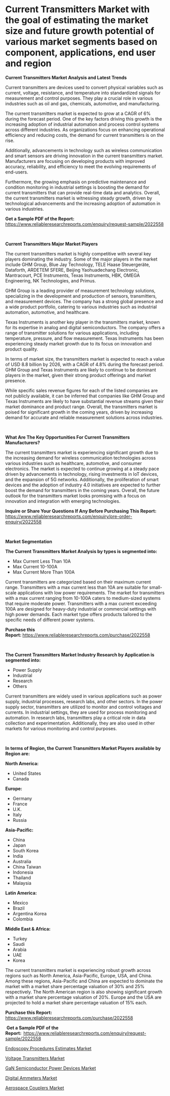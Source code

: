 <p><h1>Current Transmitters Market with the goal of estimating the market size and future growth potential of various market segments based on component, applications, end user and region</h1></p><p><strong>Current Transmitters Market Analysis and Latest Trends</strong></p>
<p><p>Current transmitters are devices used to convert physical variables such as current, voltage, resistance, and temperature into standardized signals for measurement and control purposes. They play a crucial role in various industries such as oil and gas, chemicals, automotive, and manufacturing.</p><p>The current transmitters market is expected to grow at a CAGR of 6% during the forecast period. One of the key factors driving this growth is the increasing adoption of industrial automation and process control systems across different industries. As organizations focus on enhancing operational efficiency and reducing costs, the demand for current transmitters is on the rise.</p><p>Additionally, advancements in technology such as wireless communication and smart sensors are driving innovation in the current transmitters market. Manufacturers are focusing on developing products with improved accuracy, reliability, and efficiency to meet the evolving requirements of end-users.</p><p>Furthermore, the growing emphasis on predictive maintenance and condition monitoring in industrial settings is boosting the demand for current transmitters that can provide real-time data and analytics. Overall, the current transmitters market is witnessing steady growth, driven by technological advancements and the increasing adoption of automation in various industries.</p></p>
<p><strong>Get a Sample PDF of the Report:&nbsp;</strong> <a href="https://www.reliableresearchreports.com/enquiry/request-sample/2022558">https://www.reliableresearchreports.com/enquiry/request-sample/2022558</a></p>
<p>&nbsp;</p>
<p><strong>Current Transmitters Major Market Players</strong></p>
<p><p>The current transmitters market is highly competitive with several key players dominating the industry. Some of the major players in the market include GHM Group, Blue Jay Technology, TELE Haase Steuergeräte, Dataforth, ARDETEM SFERE, Beijing Yaohuadechang Electronic, Mantracourt, PCE Instruments, Texas Instruments, HBK, OMEGA Engineering, NK Technologies, and Primus.</p><p>GHM Group is a leading provider of measurement technology solutions, specializing in the development and production of sensors, transmitters, and measurement devices. The company has a strong global presence and a wide product portfolio, catering to various industries such as industrial automation, automotive, and healthcare.</p><p>Texas Instruments is another key player in the transmitters market, known for its expertise in analog and digital semiconductors. The company offers a range of transmitter solutions for various applications, including temperature, pressure, and flow measurement. Texas Instruments has been experiencing steady market growth due to its focus on innovation and product quality.</p><p>In terms of market size, the transmitters market is expected to reach a value of USD 8.8 billion by 2026, with a CAGR of 4.8% during the forecast period. GHM Group and Texas Instruments are likely to continue to be dominant players in the market, given their strong product offerings and market presence.</p><p>While specific sales revenue figures for each of the listed companies are not publicly available, it can be inferred that companies like GHM Group and Texas Instruments are likely to have substantial revenue streams given their market dominance and product range. Overall, the transmitters market is poised for significant growth in the coming years, driven by increasing demand for accurate and reliable measurement solutions across industries.</p></p>
<p>&nbsp;</p>
<p><strong>What Are The Key Opportunities For Current Transmitters Manufacturers?</strong></p>
<p><p>The current transmitters market is experiencing significant growth due to the increasing demand for wireless communication technologies across various industries such as healthcare, automotive, and consumer electronics. The market is expected to continue growing at a steady pace driven by advancements in technology, rising investments in IoT devices, and the expansion of 5G networks. Additionally, the proliferation of smart devices and the adoption of industry 4.0 initiatives are expected to further boost the demand for transmitters in the coming years. Overall, the future outlook for the transmitters market looks promising with a focus on innovation and integration with emerging technologies.</p></p>
<p><strong>Inquire or Share Your Questions If Any Before Purchasing This Report:</strong> <a href="https://www.reliableresearchreports.com/enquiry/pre-order-enquiry/2022558">https://www.reliableresearchreports.com/enquiry/pre-order-enquiry/2022558</a></p>
<p>&nbsp;</p>
<p><strong>Market Segmentation</strong></p>
<p><strong>The Current Transmitters Market Analysis by types is segmented into:</strong></p>
<p><ul><li>Max Current Less Than 10A</li><li>Max Current 10-100A</li><li>Max Current More Than 100A</li></ul></p>
<p><p>Current transmitters are categorized based on their maximum current range. Transmitters with a max current less than 10A are suitable for small-scale applications with low power requirements. The market for transmitters with a max current ranging from 10-100A caters to medium-sized systems that require moderate power. Transmitters with a max current exceeding 100A are designed for heavy-duty industrial or commercial settings with high power demands. Each market type offers products tailored to the specific needs of different power systems.</p></p>
<p><strong>Purchase this Report:&nbsp;</strong><a href="https://www.reliableresearchreports.com/purchase/2022558">https://www.reliableresearchreports.com/purchase/2022558</a></p>
<p>&nbsp;</p>
<p><strong>The Current Transmitters Market Industry Research by Application is segmented into:</strong></p>
<p><ul><li>Power Supply</li><li>Industrial</li><li>Research</li><li>Others</li></ul></p>
<p><p>Current transmitters are widely used in various applications such as power supply, industrial processes, research labs, and other sectors. In the power supply sector, transmitters are utilized to monitor and control voltages and currents. In industrial settings, they are used for process monitoring and automation. In research labs, transmitters play a critical role in data collection and experimentation. Additionally, they are also used in other markets for various monitoring and control purposes.</p></p>
<p>&nbsp;</p>
<p><strong>In terms of Region, the Current Transmitters Market Players available by Region are:</strong></p>
<p>
    <p> <strong> North America: </strong>
        <ul>
            <li>United States</li>
            <li>Canada</li>
        </ul>
        </p> 
    <p> <strong> Europe: </strong>
        <ul>
            <li>Germany</li>
            <li>France</li>
            <li>U.K.</li>
            <li>Italy</li>
            <li>Russia</li>
        </ul>
        </p> 
    <p> <strong> Asia-Pacific: </strong>
        <ul>
            <li>China</li>
            <li>Japan</li>
            <li>South Korea</li>
            <li>India</li>
            <li>Australia</li>
            <li>China Taiwan</li>
            <li>Indonesia</li>
            <li>Thailand</li>
            <li>Malaysia</li>
        </ul>
        </p> 
    <p> <strong> Latin America: </strong>
        <ul>
            <li>Mexico</li>
            <li>Brazil</li>
            <li>Argentina Korea</li>
            <li>Colombia</li>
        </ul>
        </p> 
    <p> <strong> Middle East & Africa: </strong>
        <ul>
            <li>Turkey</li>
            <li>Saudi</li>
            <li>Arabia</li>
            <li>UAE</li>
            <li>Korea</li>
        </ul>
    </p>
    </p>
<p><p>The current transmitters market is experiencing robust growth across regions such as North America, Asia-Pacific, Europe, USA, and China. Among these regions, Asia-Pacific and China are expected to dominate the market with a market share percentage valuation of 30% and 25% respectively. The North American region is also showing significant growth with a market share percentage valuation of 20%. Europe and the USA are projected to hold a market share percentage valuation of 15% each.</p></p>
<p><strong>Purchase this Report: </strong><a href="https://www.reliableresearchreports.com/purchase/2022558">https://www.reliableresearchreports.com/purchase/2022558</a></p>
<p>&nbsp;<strong>Get a Sample PDF of the Report:&nbsp;&nbsp;</strong><a href="https://www.reliableresearchreports.com/enquiry/request-sample/2022558">https://www.reliableresearchreports.com/enquiry/request-sample/2022558</a></p>
<p><strong></strong></p>
<p><p><a href="https://forested-sushi-9b0.notion.site/Endoscopy-Procedures-Estimates-Market-Size-Market-Share-and-Global-Market-Analysis-Report-2024-2-d111ceb2562e4140a4438b45149cecda">Endoscopy Procedures Estimates Market</a></p><p><a href="https://github.com/peachesmcdowel1/Market-Research-Report-List-1/blob/main/voltage-transmitters-market.md">Voltage Transmitters Market</a></p><p><a href="https://lydian-appliance-61d.notion.site/GaN-Semiconductor-Power-Devices-Market-Furnish-Information-about-Market-Size-Market-Share-Market-D-7d1ec18b080e47968142233a2beda63a">GaN Semiconductor Power Devices Market</a></p><p><a href="https://github.com/edytherolanlouisejk1miz0wig/Market-Research-Report-List-1/blob/main/digital-ammeters-market.md">Digital Ammeters Market</a></p><p><a href="https://view.publitas.com/reportprime-1/aerospace-couplers-market-size-2024-2031-global-industrial-analysis-key-geographical-regions-market-share-top-key-players-product-types-and-forecast-research-report/">Aerospace Couplers Market</a></p></p>